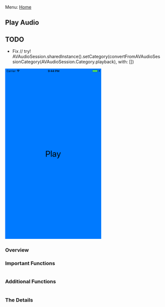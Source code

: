 Menu: [Home](../../README.md)

## Play Audio

## TODO
- Fix //        try! AVAudioSession.sharedInstance().setCategory(convertFromAVAudioSessionCategory(AVAudioSession.Category.playback), with: [])

![Screenshot](screenshot-small.png)

### Overview


### Important Functions

```swift
```

### Additional Functions
```swift
```


### The Details
